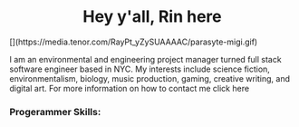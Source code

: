 <h1 align="center">Hey y'all, Rin here</h1>
[](https://media.tenor.com/RayPt_yZySUAAAAC/parasyte-migi.gif)
<p align="left">
I am an environmental and engineering project manager turned full stack software engineer based in NYC. My interests include science fiction, environmentalism, biology, music production, gaming, creative writing, and digital art. For more information on how to contact me click here
</p>

<h3 align="left">Progerammer Skills:</h3>
